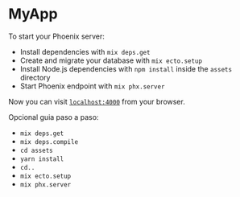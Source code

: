 # MyApp

To start your Phoenix server:

  * Install dependencies with `mix deps.get`
  * Create and migrate your database with `mix ecto.setup`
  * Install Node.js dependencies with `npm install` inside the `assets` directory
  * Start Phoenix endpoint with `mix phx.server`

Now you can visit [`localhost:4000`](http://localhost:4000) from your browser.

Opcional guia paso a paso:

  * `mix deps.get`
  * `mix deps.compile`
  * `cd assets`
  * `yarn install`
  * `cd..`
  * `mix ecto.setup`
  * `mix phx.server`
